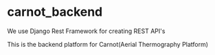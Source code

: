 # carnot_backend

We use Django Rest Framework for creating REST API's

This is the backend platform for Carnot(Aerial Thermography Platform)
